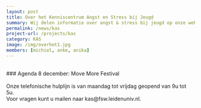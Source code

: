 ```yaml
---
layout: post
title: Over het Kenniscentrum Angst en Stress bij Jeugd
summary: Wij delen informatie over angst & stress bij jeugd op onze website en door middel van presentaties en workshops voor scholen en trainingen voor leerlingen.
permalink: /news/kas
project-url: /projects/kas
category: KAS
image: /img/overhet1.jpg
members: [michiel, anke, anika]
---
```



<br>
### Agenda
8 december: Move More Festival 
<br>
<br>
Onze telefonische hulplijn is van maandag tot vrijdag geopend van 9u tot 5u.
<br>
Voor vragen kunt u mailen naar kas@fsw.leidenuniv.nl.




